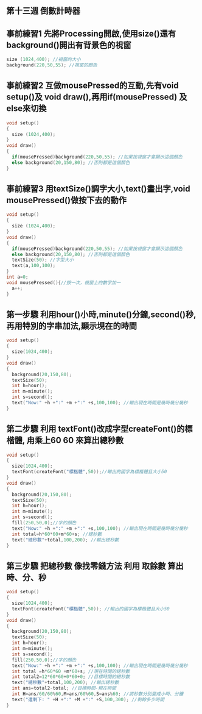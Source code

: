 ## 第十三週 倒數計時器
## 事前練習1 先將Processing開啟,使用size()還有background()開出有背景色的視窗
```c
size (1024,400); //視窗的大小
background(220,50,55); //視窗的顏色
```

## 事前練習2 互做mousePressed的互動,先有void setup()及 void draw(),再用if(mousePressed) 及else來切換
```c
void setup()
{
  size (1024,400);
}
void draw()
{
  if(mousePressed)background(220,50,55); //如果按視窗才會顯示這個顏色
  else background(20,150,80); //否則都是這個顏色
}
```

## 事前練習3 用textSize()調字大小,text()畫出字,void mousePressed()做按下去的動作
```c
void setup()
{
  size (1024,400);
}
void draw()
{
  if(mousePressed)background(220,50,55); //如果按視窗才會顯示這個顏色
  else background(20,150,80); //否則都是這個顏色
  textSize(50); //字型大小
  text(a,100,100);
}
int a=0;
void mousePressed(){//按一次，視窗上的數字加一
  a++;
}
```

## 第一步驟 利用hour()小時,minute()分鐘,second()秒,再用特別的字串加法,顯示垷在的時間
```c
void setup()
{
  size(1024,400);
}
void draw()
{
  background(20,150,80);
  textSize(50);
  int h=hour();
  int m=minute();
  int s=second();
  text("Now:" +h +":" +m +":" +s,100,100); //輸出現在時間是幾時幾分幾秒
}
```

## 第二步驟 利用 textFont()改成字型createFont()的標楷體, 甪乘上60 60 來算出總秒數
```c
void setup()
{
  size(1024,400);
  textFont(createFont("標楷體",50));//輸出的國字為標楷體且大小50
}
void draw()
{
  background(20,150,80);
  textSize(50);
  int h=hour();
  int m=minute();
  int s=second();
  fill(250,50,0);//字的顏色
  text("Now:" +h +":" +m +":" +s,100,100); //輸出現在時間是幾時幾分幾秒
  int total=h*60*60+m*60+s; //總秒數
  text("總秒數"+total,100,200); //輸出總秒數
}
```

## 第三步驟 把總秒數 像找零錢方法 利用 取餘數 算出時、分、秒
```c
void setup()
{
  size(1024,400);
  textFont(createFont("標楷體",50)); //輸出的國字為標楷體且大小50
}
void draw()
{
  background(20,150,80);
  textSize(50);
  int h=hour();
  int m=minute();
  int s=second();
  fill(250,50,0);//字的顏色
  text("Now:" +h +":" +m +":" +s,100,100); //輸出現在時間是幾時幾分幾秒
  int total =h*60*60 +m*60+s; //現在時間的總秒數
  int total2=12*60*60+0*60+0; //目標時間的總秒數
  text("總秒數"+total,100,200); //輸出總秒數
  int ans=total2-total; //目標時間-現在時間
  int H=ans/60/60%60,M=ans/60%60,S=ans%60; //將秒數分別變成小時、分鐘
  text("還剩下: " +H +":" +M +":" +S,100,300); //剩餘多少時間
}
```
